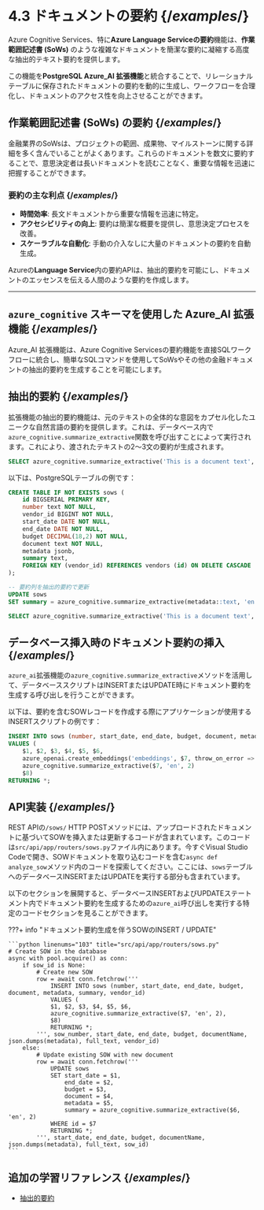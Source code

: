 # 4.3 ドキュメントの要約 {/*examples*/}

Azure Cognitive Services、特に**Azure Language Serviceの要約**機能は、**作業範囲記述書 (SoWs)** のような複雑なドキュメントを簡潔な要約に凝縮する高度な抽出的テキスト要約を提供します。

この機能を**PostgreSQL Azure_AI 拡張機能**と統合することで、リレーショナルテーブルに保存されたドキュメントの要約を動的に生成し、ワークフローを合理化し、ドキュメントのアクセス性を向上させることができます。

## 作業範囲記述書 (SoWs) の要約 {/*examples*/}

金融業界のSoWsは、プロジェクトの範囲、成果物、マイルストーンに関する詳細を多く含んでいることがよくあります。これらのドキュメントを数文に要約することで、意思決定者は長いドキュメントを読むことなく、重要な情報を迅速に把握することができます。

### 要約の主な利点 {/*examples*/}

- **時間効率**: 長文ドキュメントから重要な情報を迅速に特定。
- **アクセシビリティの向上**: 要約は簡潔な概要を提供し、意思決定プロセスを改善。
- **スケーラブルな自動化**: 手動の介入なしに大量のドキュメントの要約を自動生成。

Azureの**Language Service**内の要約APIは、抽出的要約を可能にし、ドキュメントのエッセンスを伝える人間のような要約を作成します。

---

## `azure_cognitive` スキーマを使用した Azure_AI 拡張機能 {/*examples*/}

Azure_AI 拡張機能は、Azure Cognitive Servicesの要約機能を直接SQLワークフローに統合し、簡単なSQLコマンドを使用してSoWsやその他の金融ドキュメントの抽出的要約を生成することを可能にします。

## 抽出的要約 {/*examples*/}

拡張機能の抽出的要約機能は、元のテキストの全体的な意図をカプセル化したユニークな自然言語の要約を提供します。これは、データベース内で`azure_cognitive.summarize_extractive`関数を呼び出すことによって実行されます。これにより、渡されたテキストの2〜3文の要約が生成されます。

```sql
SELECT azure_cognitive.summarize_extractive('This is a document text', 'en', 2)
```

以下は、PostgreSQLテーブルの例です：

```sql
CREATE TABLE IF NOT EXISTS sows (
    id BIGSERIAL PRIMARY KEY,
    number text NOT NULL,
    vendor_id BIGINT NOT NULL,
    start_date DATE NOT NULL,
    end_date DATE NOT NULL,
    budget DECIMAL(18,2) NOT NULL,
    document text NOT NULL,
    metadata jsonb,
    summary text,
    FOREIGN KEY (vendor_id) REFERENCES vendors (id) ON DELETE CASCADE
);
```

```sql
-- 要約列を抽出的要約で更新
UPDATE sows
SET summary = azure_cognitive.summarize_extractive(metadata::text, 'en', 2);
```

```sql
SELECT azure_cognitive.summarize_extractive('This is a document text', 'en', 2);
```

## データベース挿入時のドキュメント要約の挿入 {/*examples*/}

`azure_ai`拡張機能の`azure_cognitive.summarize_extractive`メソッドを活用して、データベーススクリプトはINSERTまたはUPDATE時にドキュメント要約を生成する呼び出しを行うことができます。

以下は、要約を含むSOWレコードを作成する際にアプリケーションが使用するINSERTスクリプトの例です：

```sql
INSERT INTO sows (number, start_date, end_date, budget, document, metadata, embeddings, summary, vendor_id)
VALUES (
    $1, $2, $3, $4, $5, $6, 
    azure_openai.create_embeddings('embeddings', $7, throw_on_error => FALSE, max_attempts => 1000, retry_delay_ms => 2000),
    azure_cognitive.summarize_extractive($7, 'en', 2)
    $8)
RETURNING *;
```

## API実装 {/*examples*/}

REST APIの`/sows/` HTTP POSTメソッドには、アップロードされたドキュメントに基づいてSOWを挿入または更新するコードが含まれています。このコードは`src/api/app/routers/sows.py`ファイル内にあります。今すぐVisual Studio Codeで開き、SOWドキュメントを取り込むコードを含む`async def analyze_sow`メソッド内のコードを探索してください。ここには、`sows`テーブルへのデータベースINSERTまたはUPDATEを実行する部分も含まれています。

以下のセクションを展開すると、データベースINSERTおよびUPDATEステートメント内でドキュメント要約を生成するための`azure_ai`呼び出しを実行する特定のコードセクションを見ることができます。

???+ info "ドキュメント要約生成を伴うSOWのINSERT / UPDATE"

    ```python linenums="103" title="src/api/app/routers/sows.py"
    # Create SOW in the database
    async with pool.acquire() as conn:
        if sow_id is None:
            # Create new SOW
            row = await conn.fetchrow('''
                INSERT INTO sows (number, start_date, end_date, budget, document, metadata, summary, vendor_id)
                VALUES (
                $1, $2, $3, $4, $5, $6, 
                azure_cognitive.summarize_extractive($7, 'en', 2),
                $8)
                RETURNING *;
            ''', sow_number, start_date, end_date, budget, documentName, json.dumps(metadata), full_text, vendor_id)
        else:
            # Update existing SOW with new document
            row = await conn.fetchrow('''
                UPDATE sows
                SET start_date = $1,
                    end_date = $2,
                    budget = $3,
                    document = $4,
                    metadata = $5,
                    summary = azure_cognitive.summarize_extractive($6, 'en', 2)
                WHERE id = $7
                RETURNING *;
            ''', start_date, end_date, budget, documentName, json.dumps(metadata), full_text, sow_id)
    ```

## 追加の学習リファレンス {/*examples*/}

- [抽出的要約](https://learn.microsoft.com/azure/postgresql/flexible-server/generative-ai-azure-cognitive#azure_cognitivesummarize_extractive)
